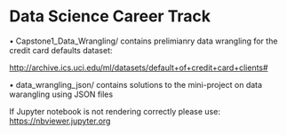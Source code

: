 # Data Science Career Track

• Capstone1_Data_Wrangling/ contains prelimianry data wrangling for the credit card defaults dataset: 

http://archive.ics.uci.edu/ml/datasets/default+of+credit+card+clients#

• data_wrangling_json/ contains solutions to the mini-project on data warangling using JSON files

If Jupyter notebook is not rendering correctly please use: https://nbviewer.jupyter.org
